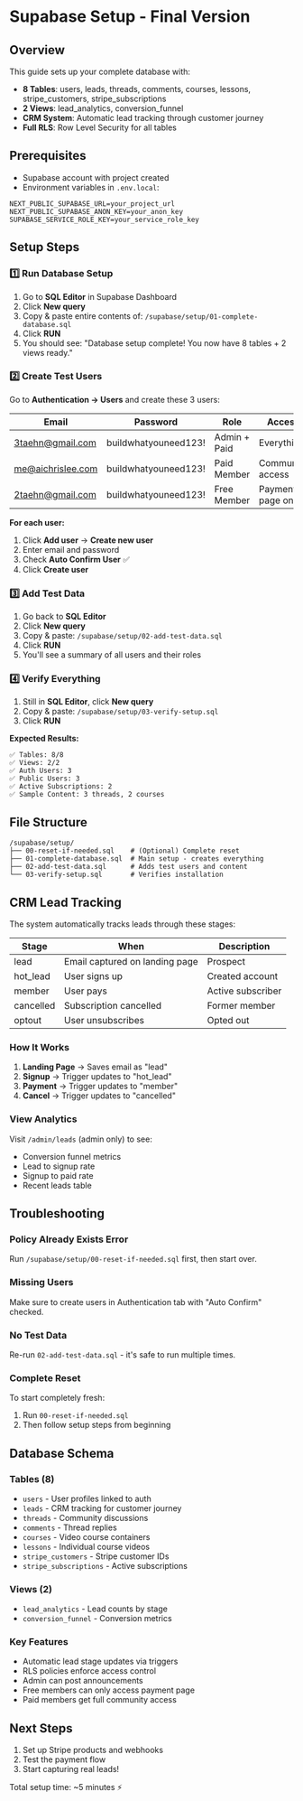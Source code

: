# Supabase Setup - Final Version

## Overview
This guide sets up your complete database with:
- **8 Tables**: users, leads, threads, comments, courses, lessons, stripe_customers, stripe_subscriptions
- **2 Views**: lead_analytics, conversion_funnel
- **CRM System**: Automatic lead tracking through customer journey
- **Full RLS**: Row Level Security for all tables

## Prerequisites
- Supabase account with project created
- Environment variables in `.env.local`:
```env
NEXT_PUBLIC_SUPABASE_URL=your_project_url
NEXT_PUBLIC_SUPABASE_ANON_KEY=your_anon_key
SUPABASE_SERVICE_ROLE_KEY=your_service_role_key
```

## Setup Steps

### 1️⃣ Run Database Setup
1. Go to **SQL Editor** in Supabase Dashboard
2. Click **New query**
3. Copy & paste entire contents of: `/supabase/setup/01-complete-database.sql`
4. Click **RUN**
5. You should see: "Database setup complete! You now have 8 tables + 2 views ready."

### 2️⃣ Create Test Users
Go to **Authentication → Users** and create these 3 users:

| Email | Password | Role | Access |
|-------|----------|------|--------|
| 3taehn@gmail.com | buildwhatyouneed123! | Admin + Paid | Everything |
| me@aichrislee.com | buildwhatyouneed123! | Paid Member | Community access |
| 2taehn@gmail.com | buildwhatyouneed123! | Free Member | Payment page only |

**For each user:**
1. Click **Add user** → **Create new user**
2. Enter email and password
3. Check **Auto Confirm User** ✅
4. Click **Create user**

### 3️⃣ Add Test Data
1. Go back to **SQL Editor**
2. Click **New query**
3. Copy & paste: `/supabase/setup/02-add-test-data.sql`
4. Click **RUN**
5. You'll see a summary of all users and their roles

### 4️⃣ Verify Everything
1. Still in **SQL Editor**, click **New query**
2. Copy & paste: `/supabase/setup/03-verify-setup.sql`
3. Click **RUN**

**Expected Results:**
```
✅ Tables: 8/8
✅ Views: 2/2
✅ Auth Users: 3
✅ Public Users: 3
✅ Active Subscriptions: 2
✅ Sample Content: 3 threads, 2 courses
```

## File Structure
```
/supabase/setup/
├── 00-reset-if-needed.sql    # (Optional) Complete reset
├── 01-complete-database.sql  # Main setup - creates everything
├── 02-add-test-data.sql      # Adds test users and content
└── 03-verify-setup.sql       # Verifies installation
```

## CRM Lead Tracking

The system automatically tracks leads through these stages:

| Stage | When | Description |
|-------|------|-------------|
| lead | Email captured on landing page | Prospect |
| hot_lead | User signs up | Created account |
| member | User pays | Active subscriber |
| cancelled | Subscription cancelled | Former member |
| optout | User unsubscribes | Opted out |

### How It Works
1. **Landing Page** → Saves email as "lead"
2. **Signup** → Trigger updates to "hot_lead"
3. **Payment** → Trigger updates to "member"
4. **Cancel** → Trigger updates to "cancelled"

### View Analytics
Visit `/admin/leads` (admin only) to see:
- Conversion funnel metrics
- Lead to signup rate
- Signup to paid rate
- Recent leads table

## Troubleshooting

### Policy Already Exists Error
Run `/supabase/setup/00-reset-if-needed.sql` first, then start over.

### Missing Users
Make sure to create users in Authentication tab with "Auto Confirm" checked.

### No Test Data
Re-run `02-add-test-data.sql` - it's safe to run multiple times.

### Complete Reset
To start completely fresh:
1. Run `00-reset-if-needed.sql`
2. Then follow setup steps from beginning

## Database Schema

### Tables (8)
- `users` - User profiles linked to auth
- `leads` - CRM tracking for customer journey
- `threads` - Community discussions
- `comments` - Thread replies
- `courses` - Video course containers
- `lessons` - Individual course videos
- `stripe_customers` - Stripe customer IDs
- `stripe_subscriptions` - Active subscriptions

### Views (2)
- `lead_analytics` - Lead counts by stage
- `conversion_funnel` - Conversion metrics

### Key Features
- Automatic lead stage updates via triggers
- RLS policies enforce access control
- Admin can post announcements
- Free members can only access payment page
- Paid members get full community access

## Next Steps
1. Set up Stripe products and webhooks
2. Test the payment flow
3. Start capturing real leads!

Total setup time: ~5 minutes ⚡
